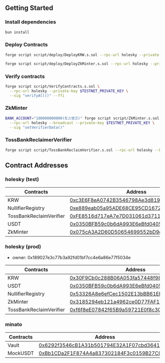 
## Getting Started

### Install dependencies

```sh
bun install
```

### Deploy Contracts

```sh
forge script script/deploy/DeployKRW.s.sol --rpc-url holesky --private-key $TESTNET_PRIVATE_KEY --broadcast

forge script script/deploy/DeployZkMinter.s.sol --rpc-url holesky --private-key $TESTNET_PRIVATE_KEY --broadcast
```

### Verify contracts

```sh
forge script script/VerifyContracts.s.sol \
  --rpc-url holesky --private-key $TESTNET_PRIVATE_KEY \
  --sig "verifyAll()" --ffi
```

### ZkMinter

```sh
BANK_ACCOUNT="100000000000(토스뱅크)" forge script script/ZkMinter.s.sol \
  --rpc-url holesky --broadcast --private-key $TESTNET_PRIVATE_KEY \
  --sig "setVerifierData()"
```

### TossBankReclaimerVerifier

```sh
forge script script/TossBankReclaimVerifier.s.sol --rpc-url holesky --broadcast --private-key $TESTNET_PRIVATE_KEY --sig addProviderHash
```

## Contract Addresses

### holesky (test)

| Contracts                    | Address                                                                                                                  |
|------------------------------|--------------------------------------------------------------------------------------------------------------------------|
| KRW | [0xc3E6F8eA0742B3546798Ae3d81914B86fBd91bC1](https://holesky.etherscan.io/address/0xc3E6F8eA0742B3546798Ae3d81914B86fBd91bC1) |
| NullifierRegistry | [0xe889eab05a95ADE68CE95CD1672C019B84438347](https://holesky.etherscan.io/address/0xe889eab05a95ADE68CE95CD1672C019B84438347) |
| TossBankReclaimVerifier | [0xFE8516d717eA7e7D031061d371145c346f0464eD](https://holesky.etherscan.io/address/0xFE8516d717eA7e7D031061d371145c346f0464eD) |
| USDT | [0x0350BFB59c0b6dA993E6eBfd0405A7C59B97F253](https://holesky.etherscan.io/address/0x0350BFB59c0b6dA993E6eBfd0405A7C59B97F253) |
| ZkMinter | [0x075cA3A2D60D50654699552bD9d97205c51644aa](https://holesky.etherscan.io/address/0x075cA3A2D60D50654699552bD9d97205c51644aa) |

### holesky (prod)

- owner: 0x189027e3c77b3a92fd01bf7cc4e6a86e77f5034e

| Contracts               | Address                                                                                                                       |
|-------------------------|-------------------------------------------------------------------------------------------------------------------------------|
| KRW                     | [0x30F9Cb0c288B06A053fa57448f98bBaC8f1604ED](https://holesky.etherscan.io/address/0x30F9Cb0c288B06A053fa57448f98bBaC8f1604ED) |
| USDT                    | [0x0350BFB59c0b6dA993E6eBfd0405A7C59B97F253](https://holesky.etherscan.io/address/0x0350BFB59c0b6dA993E6eBfd0405A7C59B97F253) |
| NullifierRegistry       | [0x53326A8e6efCec1502E13bBB61EF125EB6207e73](https://holesky.etherscan.io/address/0x53326A8e6efCec1502E13bBB61EF125EB6207e73) |
| ZkMinter                | [0x3185294eb121a4962ce0D77FAF1D503Ae2127179](https://holesky.etherscan.io/address/0x3185294eb121a4962ce0D77FAF1D503Ae2127179) |
| TossBankReclaimVerifier | [0xf6f8eE07842f65B9a59721E0f8c3C7B489b810A5](https://holesky.etherscan.io/address/0xf6f8eE07842f65B9a59721E0f8c3C7B489b810A5) |

### minato

| Contracts | Address                                                                                                                                |
|-----------|----------------------------------------------------------------------------------------------------------------------------------------|
| Vault     | [0x6292f3546cB1A31b501794E32A1F07cbd3641c90](https://soneium-minato.blockscout.com/address/0x6292f3546cB1A31b501794E32A1F07cbd3641c90) |
| MockUSDT  | [0xBb1CDa2F1F874A4a837302184F3c0159B27C0B41](https://soneium-minato.blockscout.com/address/0xBb1CDa2F1F874A4a837302184F3c0159B27C0B41) |
